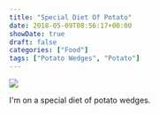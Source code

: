 ```yaml
---
title: "Special Diet Of Potato"
date: 2018-05-09T08:56:17+00:00
showDate: true
draft: false
categories: ["Food"]
tags: ["Potato Wedges", "Potato"]
---
```


![](/images/IMG_20180424_133728.jpg)

I'm on a special diet of potato wedges.